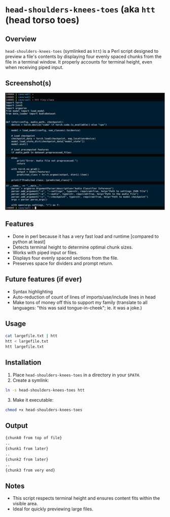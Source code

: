 # `head-shoulders-knees-toes` (aka `htt` (head torso toes)

## Overview
`head-shoulders-knees-toes` (symlinked as `htt`) is a Perl script designed to preview a file's contents by displaying four evenly spaced chunks from the file in a terminal window. It properly accounts for terminal height, even when receiving piped input.

## Screenshot(s)
![Example previewing a python script](i/screenshot1.png)

## Features
- Done in perl because it has a very fast load and runtime [compared to python at least]
- Detects terminal height to determine optimal chunk sizes.
- Works with piped input or files.
- Displays four evenly spaced sections from the file.
- Preserves space for dividers and prompt return.

## Future features (if ever)
- Syntax highlighting
- Auto-reduction of count of lines of imports/use/include lines in head
- Make tons of money off this to support my family (translate to all languages: "this was said tongue-in-cheek"; ie. it was a joke.)

## Usage
```sh
cat largefile.txt | htt
htt < largefile.txt
htt largefile.txt
```

## Installation
1. Place `head-shoulders-knees-toes` in a directory in your `$PATH`.
2. Create a symlink:
```sh
ln -s head-shoulders-knees-toes htt
```
3. Make it executable:
```sh
chmod +x head-shoulders-knees-toes
```

## Output
```sh
{chunk0 from top of file}
..
{chunk1 from later}
..
{chunk2 from later}
..
{chunk3 from very end}
```

## Notes
- This script respects terminal height and ensures content fits within the visible area.
- Ideal for quickly previewing large files.


